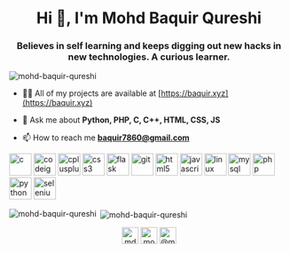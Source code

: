 <h1 align="center">Hi 👋, I'm Mohd Baquir Qureshi</h1>
<h3 align="center">Believes in self learning and keeps digging out new hacks in new technologies. A curious learner.</h3>

<p align="left"> <img src="https://komarev.com/ghpvc/?username=mohd-baquir-qureshi" alt="mohd-baquir-qureshi" /> </p>

- 👨‍💻 All of my projects are available at [https://baquir.xyz](https://baquir.xyz)

- 💬 Ask me about **Python, PHP, C, C++, HTML, CSS, JS**

- 📫 How to reach me **baquir7860@gmail.com**

<p align="left"><img src="https://devicons.github.io/devicon/devicon.git/icons/c/c-original.svg" alt="c" width="40" height="40"/> <img src="https://cdn.worldvectorlogo.com/logos/codeigniter.svg" alt="codeigniter" width="40" height="40"/> <img src="https://devicons.github.io/devicon/devicon.git/icons/cplusplus/cplusplus-original.svg" alt="cplusplus" width="40" height="40"/> <img src="https://devicons.github.io/devicon/devicon.git/icons/css3/css3-original-wordmark.svg" alt="css3" width="40" height="40"/> <img src="https://www.vectorlogo.zone/logos/pocoo_flask/pocoo_flask-icon.svg" alt="flask" width="40" height="40"/> <img src="https://www.vectorlogo.zone/logos/git-scm/git-scm-icon.svg" alt="git" width="40" height="40"/> <img src="https://devicons.github.io/devicon/devicon.git/icons/html5/html5-original-wordmark.svg" alt="html5" width="40" height="40"/> <img src="https://devicons.github.io/devicon/devicon.git/icons/javascript/javascript-original.svg" alt="javascript" width="40" height="40"/> <img src="https://devicons.github.io/devicon/devicon.git/icons/linux/linux-original.svg" alt="linux" width="40" height="40"/> <img src="https://devicons.github.io/devicon/devicon.git/icons/mysql/mysql-original-wordmark.svg" alt="mysql" width="40" height="40"/> <img src="https://devicons.github.io/devicon/devicon.git/icons/php/php-original.svg" alt="php" width="40" height="40"/> <img src="https://devicons.github.io/devicon/devicon.git/icons/python/python-original.svg" alt="python" width="40" height="40"/> <img src="https://raw.githubusercontent.com/detain/svg-logos/780f25886640cef088af994181646db2f6b1a3f8/svg/selenium-logo.svg" alt="selenium" width="40" height="40"/></p>

<p><img align="left" src="https://github-readme-stats.vercel.app/api/top-langs/?username=mohd-baquir-qureshi&layout=compact&hide=html" alt="mohd-baquir-qureshi" /></p>

<p>&nbsp;<img align="center" src="https://github-readme-stats.vercel.app/api?username=mohd-baquir-qureshi&show_icons=true" alt="mohd-baquir-qureshi" /></p>

<p align="center">
<a href="https://twitter.com/mdbaquirqureshi" target="blank"><img align="center" src="https://cdn.jsdelivr.net/npm/simple-icons@3.0.1/icons/twitter.svg" alt="mdbaquirqureshi" height="30" width="30" /></a>
<a href="https://instagram.com/mohd.baquir_qureshi__" target="blank"><img align="center" src="https://cdn.jsdelivr.net/npm/simple-icons@3.0.1/icons/instagram.svg" alt="mohd.baquir_qureshi__" height="30" width="30" /></a>
<a href="https://www.hackerearth.com/@mohd.baquir.qureshi" target="blank"><img align="center" src="https://cdn.jsdelivr.net/npm/simple-icons@3.0.1/icons/hackerearth.svg" alt="@mohd.baquir.qureshi" height="30" width="30" /></a>
</p>
